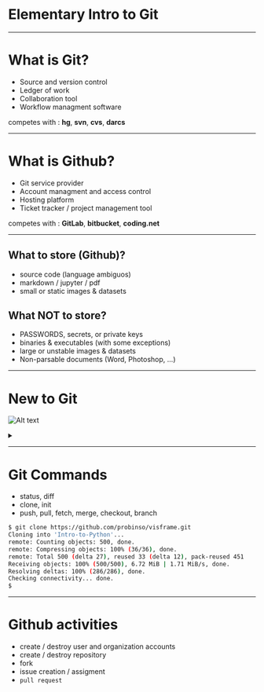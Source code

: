 <!-- $theme: gaia -->

# Elementary Intro to Git

---
# What is Git?
- Source and version control
- Ledger of work
- Collaboration tool
- Workflow managment software

competes with : **hg**, **svn**, **cvs**, **darcs**

---
# What is Github?
- Git service provider
- Account managment and access control
- Hosting platform
- Ticket tracker / project management tool

competes with : **GitLab**, **bitbucket**, **coding.net**

---
## What to store (Github)?
- source code (language ambiguos)
- markdown / jupyter / pdf
- small or static images & datasets

## What NOT to store?
- PASSWORDS, secrets, or private keys
- binaries & executables (with some exceptions)
- large or unstable images & datasets
- Non-parsable documents (Word, Photoshop, ...)

---
# New to Git
![Alt text](https://g.gravizo.com/source/custom_mark10?https://raw.githubusercontent.com/PortlandDataScienceGroup/introduction-git/master/pres.md)

<details>
<summary></summary>
custom_mark10
  digraph G {
    aize =  "4,4";
    {rank=same NewProject[shape=doublecircle] RemoteRepository[shape=doublecircle]};
    NewProject -> LocalRepository [label="git init .   "];
    RemoteRepository -> LinkedRepository [label="git clone https://github.com/probinso/visframe.git"];
    LocalRepository -> LinkedRepository [label="git add remote origin https://github.com/probinso/visframe.git"];
    LinkedRepository -> TrackedChanges ;
    TrackedChanges -> BeginWork [label="git status   "];
    BeginWork -> UntrackedChanges;
    UntrackedChanges -> UnderstoodChanges [label="git diff   "];
    UnderstoodChanges -> TrackedChanges [label=" git commit -a -m 'describe changes'"];
    TrackedChanges -> RemoteRepository [label="git push origin master"];
    RemoteRepository -> TrackedChanges [label="git pull origin master"];
  }
custom_mark10
</details>


---
# Git Commands
- status, diff
- clone, init
- push, pull, fetch, merge, checkout, branch

```bash
$ git clone https://github.com/probinso/visframe.git
Cloning into 'Intro-to-Python'...
remote: Counting objects: 500, done.
remote: Compressing objects: 100% (36/36), done.
remote: Total 500 (delta 27), reused 33 (delta 12), pack-reused 451
Receiving objects: 100% (500/500), 6.72 MiB | 1.71 MiB/s, done.
Resolving deltas: 100% (286/286), done.
Checking connectivity... done.
$
```

---
# Github activities
- create / destroy user and organization accounts
- create / destroy repository
- fork
- issue creation / assigment
- `pull request`
